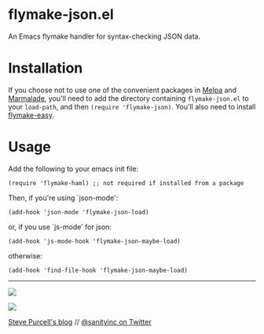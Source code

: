 flymake-json.el
===============

An Emacs flymake handler for syntax-checking JSON data.

Installation
=============

If you choose not to use one of the convenient packages in
[Melpa][melpa] and [Marmalade][marmalade], you'll need to add the
directory containing `flymake-json.el` to your `load-path`, and then
`(require 'flymake-json)`. You'll also need to install
[flymake-easy](https://github.com/purcell/flymake-easy).

Usage
=====

Add the following to your emacs init file:

    (require 'flymake-haml) ;; not required if installed from a package

Then, if you're using `json-mode':

    (add-hook 'json-mode 'flymake-json-load)

or, if you use `js-mode' for json:

    (add-hook 'js-mode-hook 'flymake-json-maybe-load)

otherwise:

    (add-hook 'find-file-hook 'flymake-json-maybe-load)

[marmalade]: http://marmalade-repo.org
[melpa]: http://melpa.milkbox.net

<hr>

[![](http://api.coderwall.com/purcell/endorsecount.png)](http://coderwall.com/purcell)

[![](http://www.linkedin.com/img/webpromo/btn_liprofile_blue_80x15.png)](http://uk.linkedin.com/in/stevepurcell)

[Steve Purcell's blog](http://www.sanityinc.com/) // [@sanityinc on Twitter](https://twitter.com/sanityinc)
